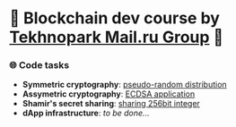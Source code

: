 # :rocket: Blockchain dev course by [Tekhnopark Mail.ru Group](https://park.mail.ru/curriculum/program/discipline/1090/) :rocket:

### :globe_with_meridians: Code tasks

* **Symmetric cryptography**: [pseudo-random distribution](https://github.com/sokolcom/tp-blockchain-task04#readme) 
* **Assymetric cryptography**: [ECDSA application](https://github.com/sokolcom/tp-blockchain-task05#readme)
* **Shamir's secret sharing**: [sharing 256bit integer](https://github.com/sokolcom/tp-blockchain-task06#readme)
* **dApp infrastructure**: *to be done...*


